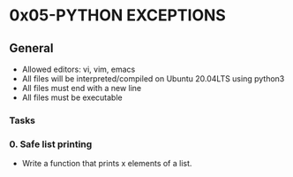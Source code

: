 # 0x05-PYTHON EXCEPTIONS

## General
- Allowed editors: vi, vim, emacs
- All files will be interpreted/compiled on Ubuntu 20.04LTS using python3
- All files must end with a new line
- All files must be executable

### Tasks
### 0. Safe list printing
- Write a function that prints x elements of a list.
